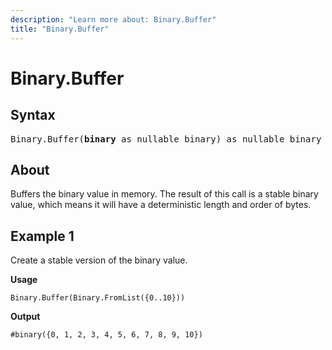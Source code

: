 ```yaml
---
description: "Learn more about: Binary.Buffer"
title: "Binary.Buffer"
---
```

# Binary.Buffer

## Syntax

<pre>
Binary.Buffer(<b>binary</b> as nullable binary) as nullable binary
</pre>

## About

Buffers the binary value in memory. The result of this call is a stable binary value, which means it will have a deterministic length and order of bytes.

## Example 1

Create a stable version of the binary value.

**Usage**

```powerquery-m
Binary.Buffer(Binary.FromList({0..10}))
```

**Output**

`#binary({0, 1, 2, 3, 4, 5, 6, 7, 8, 9, 10})`

